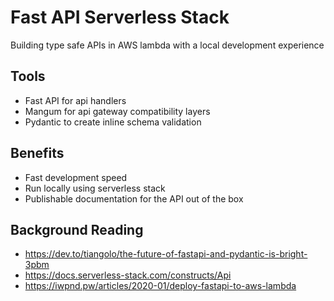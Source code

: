 # Fast API Serverless Stack

Building type safe APIs in AWS lambda with a local development experience

## Tools

- Fast API for api handlers
- Mangum for api gateway compatibility layers
- Pydantic to create inline schema validation

## Benefits

- Fast development speed
- Run locally using serverless stack
- Publishable documentation for the API out of the box

## Background Reading

- https://dev.to/tiangolo/the-future-of-fastapi-and-pydantic-is-bright-3pbm
- https://docs.serverless-stack.com/constructs/Api
- https://iwpnd.pw/articles/2020-01/deploy-fastapi-to-aws-lambda

